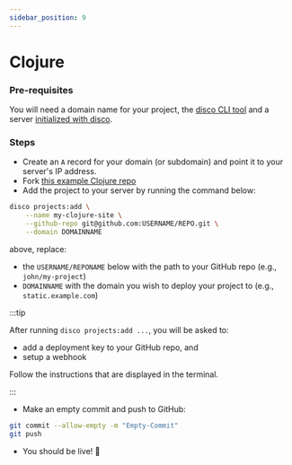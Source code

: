 ```yaml
---
sidebar_position: 9
---
```


# Clojure

### Pre-requisites

You will need a domain name for your project, the [disco CLI tool](/get-started/install-the-cli) and a server [initialized with disco](/get-started/get-a-server).

### Steps

- Create an `A` record for your domain (or subdomain) and point it to your server's IP address.
- Fork [this example Clojure repo](https://github.com/letsdiscodev/example-clojure-site)
- Add the project to your server by running the command below:

```bash
disco projects:add \
    --name my-clojure-site \
    --github-repo git@github.com:USERNAME/REPO.git \
    --domain DOMAINNAME
```

above, replace:
- the `USERNAME/REPONAME` below with the path to your GitHub repo (e.g., `john/my-project`)
- `DOMAINNAME` with the domain you wish to deploy your project to (e.g., `static.example.com`)


:::tip

After running `disco projects:add ...`, you will be asked to:
- add a deployment key to your GitHub repo, and
- setup a webhook

Follow the instructions that are displayed in the terminal.

:::

- Make an empty commit and push to GitHub:

```bash
git commit --allow-empty -m "Empty-Commit"
git push
```

- You should be live! 🚀
